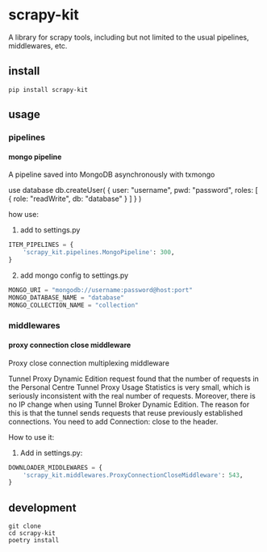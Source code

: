 # scrapy-kit

A library for scrapy tools, including but not limited to the usual pipelines, middlewares, etc.

## install

```shell
pip install scrapy-kit
```

## usage

### pipelines

#### mongo pipeline

A pipeline saved into MongoDB asynchronously with txmongo

use database
db.createUser(
{
user: "username",
pwd: "password",
roles: [ { role: "readWrite", db: "database" } ]
}
)

how use:

1. add to settings.py

```python
ITEM_PIPELINES = {
    'scrapy_kit.pipelines.MongoPipeline': 300,
}
```

2. add mongo config to settings.py

```python
MONGO_URI = "mongodb://username:password@host:port"
MONGO_DATABASE_NAME = "database"
MONGO_COLLECTION_NAME = "collection"
```

### middlewares

#### proxy connection close middleware

Proxy close connection multiplexing middleware

Tunnel Proxy Dynamic Edition request found that the number of requests in the Personal Centre Tunnel Proxy Usage
Statistics is very small, which is seriously inconsistent with the real number of requests.
Moreover, there is no IP change when using Tunnel Broker Dynamic Edition.
The reason for this is that the tunnel sends requests that reuse previously established connections.
You need to add Connection: close to the header.

How to use it:

1. Add in settings.py:

```python
DOWNLOADER_MIDDLEWARES = {
    'scrapy_kit.middlewares.ProxyConnectionCloseMiddleware': 543,
}

```

## development

```shell
git clone
cd scrapy-kit
poetry install
```
